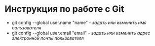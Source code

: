 # Инструкция по работе с Git
* git config --global user.name "name" - *задать или изменить имя пользователя*
* git config --global user.email "email" - *задать или изменить адрес электронной почты пользователя*
